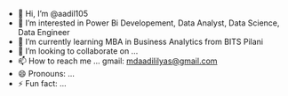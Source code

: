 - 👋 Hi, I’m @aadil105
- 👀 I’m interested in Power Bi Developement, Data Analyst, Data Science, Data Engineer
- 🌱 I’m currently learning MBA in Business Analytics from BITS Pilani
- 💞️ I’m looking to collaborate on ...
- 📫 How to reach me ... gmail: mdaadililyas@gmail.com
- 😄 Pronouns: ...
- ⚡ Fun fact: ...

<!---
aadil105/aadil105 is a ✨ special ✨ repository because its `README.md` (this file) appears on your GitHub profile.
You can click the Preview link to take a look at your changes.
--->
